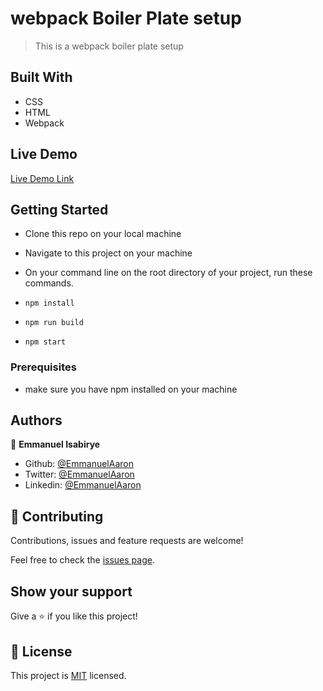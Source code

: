 # webpack Boiler Plate setup

> This is a webpack boiler plate setup
## Built With

- CSS
- HTML
- Webpack

## Live Demo

[Live Demo Link]()


## Getting Started
- Clone this repo on your local machine
- Navigate to this project on your machine
- On your command line on the root directory of your project, run these commands.

- ```npm install```
- ```npm run build```
- ```npm start```

### Prerequisites
- make sure you have npm installed on your machine

## Authors

👤 **Emmanuel Isabirye**

- Github: [@EmmanuelAaron](https://github.com/Emmanuelaaron)
- Twitter: [@EmmanuelAaron](https://twitter.com/EmmanuelIsabir1)
- Linkedin: [@EmmanuelAaron](https://www.linkedin.com/in/fullstackwebdev-emma/)

## 🤝 Contributing

Contributions, issues and feature requests are welcome!

Feel free to check the [issues page](https://github.com/Emmanuelaaron/webpack/issues).

## Show your support

Give a ⭐️ if you like this project!



## 📝 License

This project is [MIT](lic.url) licensed.
